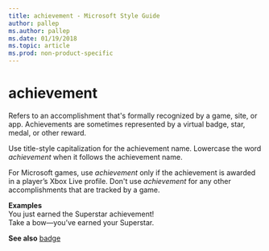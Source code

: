 ```yaml
---
title: achievement - Microsoft Style Guide
author: pallep
ms.author: pallep
ms.date: 01/19/2018
ms.topic: article
ms.prod: non-product-specific
---
```


# achievement

Refers
to an accomplishment that's formally recognized by a game, site, or
app. Achievements are sometimes represented by a virtual badge, star,
medal, or other reward. 

Use title-style capitalization for the achievement name. Lowercase the word *achievement* when it follows the achievement name.

For Microsoft games, use *achievement* only if the achievement is awarded in a player’s Xbox Live profile. Don't use *achievement* for any other accomplishments that are tracked by a game. 

**Examples**<br />You just earned the Superstar achievement\! <br />Take a bow—you’ve earned your Superstar.

**See also** [badge](/style-guide/a-z-word-list-term-collections/b/badge)
